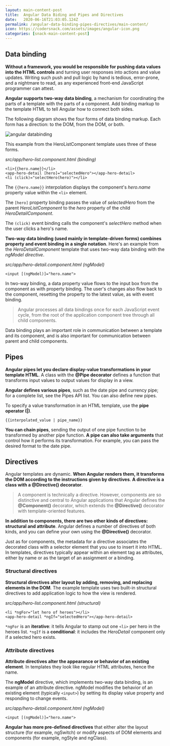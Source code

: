 ```yaml
---
layout: main-content-post
title:  Angular Data Biding and Pipes and Directives
date:   2020-06-16T21:03:05.124Z
permalink: /angular-data-binding-pipes-directives/main-content/
icon: https://codersnack.com/assets/images/angular-icon.png
categories: [snack-main-content-post]
---
```


## Data binding

**Without a framework, you would be responsible for pushing data values into the HTML controls** and turning user responses into actions and value updates. Writing such push and pull logic by hand is tedious, error-prone, and a nightmare to read, as any experienced front-end JavaScript programmer can attest.

**Angular supports two-way data binding**, a mechanism for coordinating the parts of a template with the parts of a component. Add binding markup to the template HTML to tell Angular how to connect both sides.

The following diagram shows the four forms of data binding markup. Each form has a direction: to the DOM, from the DOM, or both.

![angular databinding](https://codersnack.com/assets/images/angular-databinding.png)

This example from the HeroListComponent template uses three of these forms.

*src/app/hero-list.component.html (binding)*
```
<li>{{hero.name}}</li>
<app-hero-detail [hero]="selectedHero"></app-hero-detail>
<li (click)="selectHero(hero)"></li>
```

The ``` {{hero.name}} ``` interpolation displays the component's *hero.name* property value within the ``` <li> ``` element.

The ```[hero]``` property binding passes the value of *selectedHero* from the parent *HeroListComponent* to the *hero* property of the child *HeroDetailComponent*.

The ```(click)``` event binding calls the component's *selectHero* method when the user clicks a hero's name.

**Two-way data binding (used mainly in template-driven forms) combines property and event binding in a single notation**. Here's an example from the *HeroDetailComponent* template that uses two-way data binding with the *ngModel directive*.

*src/app/hero-detail.component.html (ngModel)*
```
<input [(ngModel)]="hero.name">
```
In two-way binding, a data property value flows to the input box from the component as with property binding. The user's changes also flow back to the component, resetting the property to the latest value, as with event binding.

> Angular processes all data bindings once for each JavaScript event cycle, from the root of the application component tree through all child components.


Data binding plays an important role in communication between a template and its component, and is also important for communication between parent and child components.

## Pipes

**Angular pipes let you declare display-value transformations in your template HTML**. A class with the **@Pipe decorator** defines a function that transforms input values to output values for display in a view.

**Angular defines various pipes**, such as the date pipe and currency pipe; for a complete list, see the Pipes API list. You can also define new pipes.

To specify a value transformation in an HTML template, use the **pipe operator (|)**.
```
{{interpolated_value | pipe_name}}
```

**You can chain pipes**, sending the output of one pipe function to be transformed by another pipe function. **A pipe can also take arguments** that control how it performs its transformation. For example, you can pass the desired format to the date pipe.



## Directives

Angular templates are dynamic. **When Angular renders them, it transforms the DOM according to the instructions given by directives**. **A directive is a class with a @Directive() decorator**.

> A component is technically a directive. However, components are so distinctive and central to Angular applications that Angular defines the **@Component()** decorator, which extends the **@Directive()** decorator with template-oriented features.

**In addition to components, there are two other kinds of directives: structural and attribute**. Angular defines a number of directives of both kinds, and you can define your own using the **@Directive()** decorator.

Just as for components, the metadata for a directive associates the decorated class with a selector element that you use to insert it into HTML. In templates, directives typically appear within an element tag as attributes, either by name or as the target of an assignment or a binding.

### Structural directives

**Structural directives alter layout by adding, removing, and replacing elements in the DOM**. The example template uses two built-in structural directives to add application logic to how the view is rendered.

*src/app/hero-list.component.html (structural)*
```
<li *ngFor="let hero of heroes"></li>
<app-hero-detail *ngIf="selectedHero"></app-hero-detail>
```

``` *ngFor ``` is an **iterative**:  it tells Angular to stamp out one ``` <li> ``` per hero in the heroes list.
``` *ngIf ``` is a **conditional**: it includes the *HeroDetail* component only if a selected hero exists.

### Attribute directives

**Attribute directives alter the appearance or behavior of an existing element**. In templates they look like regular HTML attributes, hence the name.

The **ngModel** directive, which implements two-way data binding, is an example of an attribute directive. ngModel modifies the behavior of an existing element (typically ```<input>```) by setting its display value property and responding to change events.

*src/app/hero-detail.component.html (ngModel)*
```
<input [(ngModel)]="hero.name">
```
**Angular has more pre-defined directives** that either alter the layout structure (for example, ngSwitch) or modify aspects of DOM elements and components (for example, ngStyle and ngClass).

